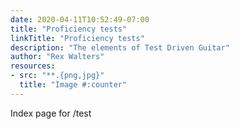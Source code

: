 ```yaml
---
date: 2020-04-11T10:52:49-07:00
title: "Proficiency tests"
linkTitle: "Proficiency tests"
description: "The elements of Test Driven Guitar"
author: "Rex Walters"
resources:
- src: "**.{png,jpg}"
  title: "Image #:counter"
---
```


Index page for /test
